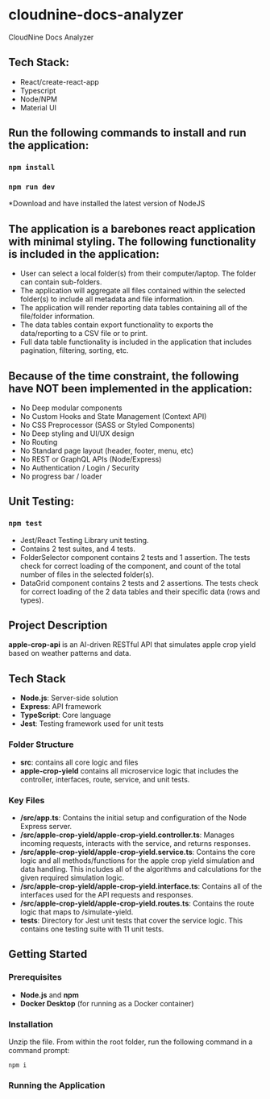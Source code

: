 # cloudnine-docs-analyzer
CloudNine Docs Analyzer

## Tech Stack:
- React/create-react-app
- Typescript
- Node/NPM
- Material UI

## Run the following commands to install and run the application:

### `npm install`
### `npm run dev`

*Download and have installed the latest version of NodeJS

## The application is a barebones react application with minimal styling. The following functionality is included in the application:

- User can select a local folder(s) from their computer/laptop. The folder can contain sub-folders.
- The application will aggregate all files contained within the selected folder(s) to include all metadata and file information.
- The application will render reporting data tables containing all of the file/folder information.
- The data tables contain export functionality to exports the data/reporting to a CSV file or to print.
- Full data table functionality is included in the application that includes pagination, filtering, sorting, etc. 

## Because of the time constraint, the following have NOT been implemented in the application:

- No Deep modular components
- No Custom Hooks and State Management (Context API)
- No CSS Preprocessor (SASS or Styled Components)
- No Deep styling and UI/UX design
- No Routing
- No Standard page layout (header, footer, menu, etc)
- No REST or GraphQL APIs (Node/Express)
- No Authentication / Login / Security
- No progress bar / loader

## Unit Testing:

### `npm test`

- Jest/React Testing Library unit testing.
- Contains 2 test suites, and 4 tests.
- FolderSelector component contains 2 tests and 1 assertion. The tests check for correct loading of the component, and count of the total number of files in the selected folder(s).
- DataGrid component contains 2 tests and 2 assertions. The tests check for correct loading of the 2 data tables and their specific data (rows and types).

## Project Description
**apple-crop-api** is an AI-driven RESTful API that simulates apple crop yield based on weather patterns and data. 

## Tech Stack
- **Node.js**: Server-side solution
- **Express**: API framework
- **TypeScript**: Core language
- **Jest**: Testing framework used for unit tests

### Folder Structure
- **src**: contains all core logic and files
- **apple-crop-yield** contains all microservice logic that includes the controller, interfaces, route, service, and unit tests.

### Key Files
- **/src/app.ts**: Contains the initial setup and configuration of the Node Express server.
- **/src/apple-crop-yield/apple-crop-yield.controller.ts**: Manages incoming requests, interacts with the service, and returns responses.
- **/src/apple-crop-yield/apple-crop-yield.service.ts**: Contains the core logic and all methods/functions for the apple crop yield simulation and data handling. This includes all of the algorithms and calculations for the given required simulation logic.
- **/src/apple-crop-yield/apple-crop-yield.interface.ts**: Contains all of the interfaces used for the API requests and responses.
- **/src/apple-crop-yield/apple-crop-yield.routes.ts**: Contains the route logic that maps to /simulate-yield.
- **__tests__**: Directory for Jest unit tests that cover the service logic. This contains one testing suite with 11 unit tests.

## Getting Started

### Prerequisites
- **Node.js** and **npm**
- **Docker Desktop** (for running as a Docker container)

### Installation
Unzip the file. From within the root folder, run the following command in a command prompt:
   ```
   npm i
   ```

### Running the Application
